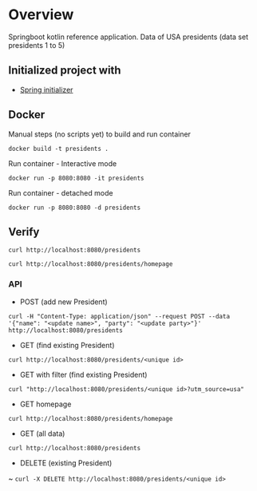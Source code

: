 # Overview

Springboot kotlin reference application. Data of USA presidents (data set presidents 1 to 5)

## Initialized project with

- [Spring initializer](https://start.spring.io)

## Docker

Manual steps (no scripts yet) to build and run container

`docker build -t presidents .`

Run container - Interactive mode

`docker run -p 8080:8080 -it presidents`

Run container - detached mode

`docker run -p 8080:8080 -d presidents`

## Verify

`curl http://localhost:8080/presidents`

`curl http://localhost:8080/presidents/homepage`

### API

- POST (add new President)

`curl -H "Content-Type: application/json" --request POST --data '{"name": "<update name>", "party": "<update party>"}' http://localhost:8080/presidents`

- GET (find existing President)

`curl http://localhost:8080/presidents/<unique id>`

- GET with filter (find existing President)

`curl "http://localhost:8080/presidents/<unique id>?utm_source=usa"`

- GET homepage

`curl http://localhost:8080/presidents/homepage`

- GET (all data)

`curl http://localhost:8080/presidents`

- DELETE (existing President)

~ `curl -X DELETE http://localhost:8080/presidents/<unique id>`
